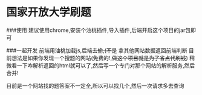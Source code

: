 # 国家开放大学刷题

###使用 
建议使用chrome,安装个油桃插件,导入插件,后端开启这个项目的jar包即可


###一起开发
前端用油桃加载js,后端去~~偷,(不是~~ 拿其他网站数据返回前端判断
目前想法是如果你发现一个搜题的网站(免费的!,~~做这个项目就是为了省点代刷钱~~)
稍微看一下咋解析返回的html就可以了,然后写一个专门对那个网站的解析服务,然后合并!

目前是一个网站找的题答案不一定全,所以可以找几个,然后一次请求多去查询
